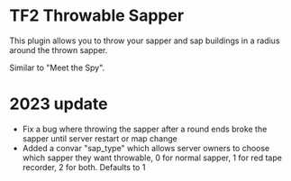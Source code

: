 TF2 Throwable Sapper
===============

This plugin allows you to throw your sapper and sap buildings in a radius around the thrown sapper.

Similar to "Meet the Spy".

# 2023 update
* Fix a bug where throwing the sapper after a round ends broke the sapper until server restart or map change
* Added a convar "sap_type" which allows server owners to choose which sapper they want throwable, 0 for normal sapper, 1 for red tape recorder, 2 for both. Defaults to 1
